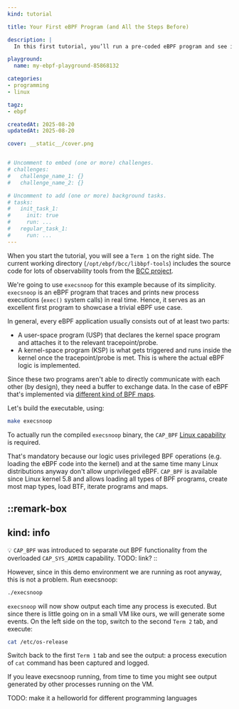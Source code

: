 ```yaml
---
kind: tutorial

title: Your First eBPF Program (and All the Steps Before)

description: |
  In this first tutorial, you’ll run a pre-coded eBPF program and see it in action without writing any code yourself. We’ll walk through the important parts of the program so you understand how eBPF hooks and runs in the kernel. The goal is to get familiar with the workflow and core concepts before you start writing your own eBPF programs.

playground:
  name: my-ebpf-playground-85868132

categories:
- programming
- linux

tagz:
- ebpf

createdAt: 2025-08-20
updatedAt: 2025-08-20

cover: __static__/cover.png


# Uncomment to embed (one or more) challenges.
# challenges:
#   challenge_name_1: {}
#   challenge_name_2: {}

# Uncomment to add (one or more) background tasks.
# tasks:
#   init_task_1:
#     init: true
#     run: ...
#   regular_task_1:
#     run: ...
---
```


When you start the tutorial, you will see a `Term 1` on the right side. The current working directory (`/opt/ebpf/bcc/libbpf-tools`) includes the source code for lots of observability tools from the [BCC project](https://github.com/iovisor/bcc). 

We're going to use `execsnoop` for this example because of its simplicity. `execsnoop` is an eBPF program that traces and prints new process executions (`exec()` system calls) in real time. Hence, it serves as an excellent first program to showcase a trivial eBPF use case.

In general, every eBPF application usually consists out of at least two parts:

- A user-space program (USP) that declares the kernel space program and attaches it to the relevant tracepoint/probe.
- A kernel-space program (KSP) is what gets triggered and runs inside the kernel once the tracepoint/probe is met. This is where the actual eBPF logic is implemented.

Since these two programs aren't able to directly communicate with each other (by design), they need a buffer to exchange data. In the case of eBPF that's implemented via [different kind of BPF maps](https://docs.kernel.org/bpf/maps.html).

Let's build the executable, using:

```bash
make execsnoop
```

To actually run the compiled `execsnoop` binary, the `CAP_BPF` [Linux capability](https://man7.org/linux/man-pages/man7/capabilities.7.html) is required. 

That's mandatory because our logic uses privileged BPF operations (e.g. loading the eBPF code into the kernel) and at the same time many Linux distributions anyway don't allow unprivileged eBPF. `CAP_BPF` is available since Linux kernel 5.8 and allows loading all types of BPF programs, create most map types, load BTF, iterate programs and maps. 

::remark-box
---
kind: info
---

💡 `CAP_BPF` was introduced to separate out BPF functionality from the overloaded `CAP_SYS_ADMIN` capability. TODO: link?
::

However, since in this demo environment we are running as root anyway, this is not a problem. Run execsnoop:

```bash
./execsnoop
```

`execsnoop` will now show output each time any process is executed. But since there is little going on in a small VM like ours, we will generate some events. On the left side on the top, switch to the second `Term 2` tab, and execute:

```bash
cat /etc/os-release
```

Switch back to the first `Term 1` tab and see the output: a process execution of `cat` command has been captured and logged.

If you leave execsnoop running, from time to time you might see output generated by other processes running on the VM.

TODO: make it a helloworld for different programming languages
